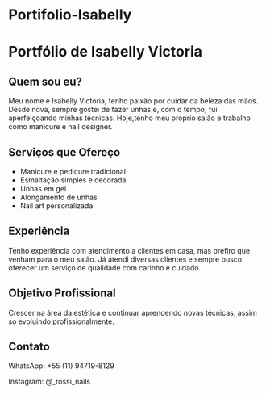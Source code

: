 # Portifolio-Isabelly
<!DOCTYPE html>
<html lang="pt-BR">
<head>
    <meta charset="UTF-8">
    <title>Portfólio de Isabelly Victoria</title>
</head>
<body>
    <h1>Portfólio de Isabelly Victoria</h1>
    <h2>Quem sou eu?</h2>
    <p>Meu nome é Isabelly Victoria, tenho paixão por cuidar da beleza das mãos. Desde nova, sempre gostei de fazer unhas e, com o tempo, fui aperfeiçoando minhas técnicas. Hoje,tenho meu proprio salão e trabalho como manicure e nail designer.</p>
    <h2>Serviços que Ofereço</h2>
    <ul>
        <li>Manicure e pedicure tradicional</li>
        <li>Esmaltação simples e decorada</li>
        <li>Unhas em gel</li>
        <li>Alongamento de unhas</li>
        <li>Nail art personalizada</li>
    </ul>
    <h2>Experiência</h2>
    <p>Tenho experiência com atendimento a clientes em casa, mas prefiro que venham para o meu salão. Já atendi diversas clientes e sempre busco oferecer um serviço de qualidade com carinho e cuidado.</p>
    <h2>Objetivo Profissional</h2>
    <p>Crescer na área da estética e continuar aprendendo novas técnicas, assim so evoluindo profissionalmente.</p>
    <h2>Contato</h2>
    <p>WhatsApp: +55 (11) 94719-8129</p>
    <p>Instagram: @_rossi_nails</p>
</body>
</html>

